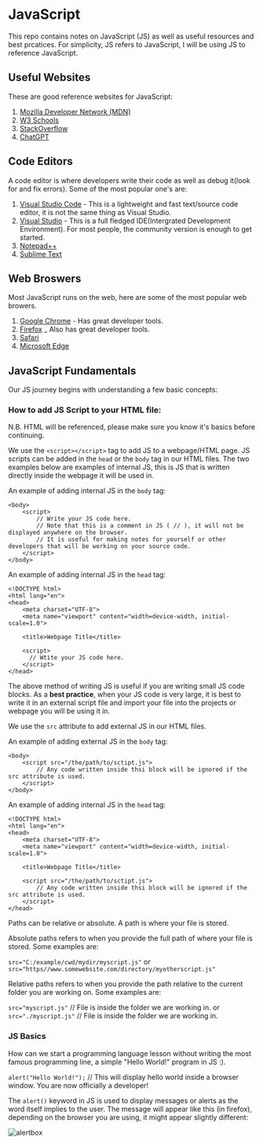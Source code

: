 # JavaScript
This repo contains notes on JavaScript (JS) as well as useful resources and best prcatices. For simplicity, JS refers to JavaScript, I will be using JS to reference JavaScript.

## Useful Websites

These are good reference websites for JavaScript:

1. [Mozilla Developer Network (MDN)](https://developer.mozilla.org/en-US/docs/Web/JavaScript/Reference)
2. [W3 Schools](https://www.w3schools.com/js/DEFAULT.asp)
3. [StackOverflow](https://stackoverflow.com/)
4. [ChatGPT](https://chat.openai.com/auth/login)

## Code Editors 

A code editor is where developers write their code as well as debug it(look for and fix errors). Some of the most popular one's are:

1. [Visual Studio Code](https://code.visualstudio.com/) - This is a lightweight and fast text/source code editor, it is not the same thing as Visual Studio.
2. [Visual Studio](https://visualstudio.microsoft.com/) - This is a full fledged IDE(Intergrated Development Environment). For most people, the community version is enough to get started.
3. [Notepad++](https://notepad-plus-plus.org/)
4. [Sublime Text](https://www.sublimetext.com/)

## Web Broswers

Most JavaScript runs on the web, here are some of the most popular web browers. 

1. [Google Chrome](https://www.google.com/chrome/) - Has great developer tools.
2. [Firefox](https://www.mozilla.org/en-US/firefox/new/) _ Also has great developer tools.
3. [Safari](https://www.apple.com/safari/)
4. [Microsoft Edge](https://www.microsoft.com/en-us/edge)

## JavaScript Fundamentals

Our JS journey begins with understanding a few basic concepts:

### How to add JS Script to your HTML file:

N.B. HTML will be referenced, please make sure you know it's basics before continuing. 

We use the `<script></script>` tag to add JS to a webpage/HTML page. JS scripts can be added in the `head` or the `body` tag in our HTML files. The two examples below are examples of internal JS, this is JS that is written directly inside the webpage it will be used in. 

An example of adding internal JS in the `body` tag:

```
<body>
    <script>
        // Write your JS code here.
        // Note that this is a comment in JS ( // ), it will not be displayed anywhere on the browser.
        // It is useful for making notes for yourself or other developers that will be working on your source code. 
    </script>
</body>
```

An example of adding internal JS in the `head` tag:

```
<!DOCTYPE html>
<html lang="en">
<head>
    <meta charset="UTF-8">
    <meta name="viewport" content="width=device-width, initial-scale=1.0">

    <title>Webpage Title</title>

    <script>
      // Wtite your JS code here.
    </script>
</head>
```

The above method of writing JS is useful if you are writing small JS code blocks. As a **best practice**, when your JS code is very large, it is best to write it in an external script file and import your file into the projects or webpage you will be using it in. 

We use the `src` attribute to add external JS in our HTML files. 

An example of adding external JS in the `body` tag:

```
<body>
    <script src="/the/path/to/sctipt.js">
        // Any code written inside thsi block will be ignored if the src attribute is used. 
    </script>
</body>
```

An example of adding internal JS in the `head` tag:

```
<!DOCTYPE html>
<html lang="en">
<head>
    <meta charset="UTF-8">
    <meta name="viewport" content="width=device-width, initial-scale=1.0">

    <title>Webpage Title</title>

    <script src="/the/path/to/sctipt.js">
        // Any code written inside thsi block will be ignored if the src attribute is used. 
    </script>
</head>
```

Paths can be relative or absolute. A path is where your file is stored. 

Absolute paths refers to when you provide the full path of where your file is stored. Some examples are:

`src="C:/example/cwd/mydir/myscript.js"` 
or 
`src="https//www.somewebsite.com/directory/myotherscript.js"`

Relative paths refers to when you provide the path relative to the current folder you are working on. Some examples are:

`src="myscript.js"` // File is inside the folder we are working in. 
or
`src="./myscript.js"` // File is inside the folder we are working in. 

### JS Basics

How can we start a programming language lesson without writing the most famous programming line, a simple "Hello World!" program in JS :).

`alert("Hello World!");` // This will display hello world inside a browser window. You are now officially a developer!

The `alert()` keyword in JS is used to display messages or alerts as the word itself implies to the user. The message will appear like this (in firefox), depending on the browser you are using, it might appear slightly different:

![alertbox](https://github.com/developedbyaya/JavaScript/assets/135131214/ce3b51e0-cf5e-481e-a3b1-1873e3d8edf0)
